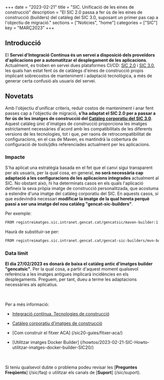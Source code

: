 +++
date        = "2023-02-21"
title       = "SIC. Unificació de les eines de construcció"
description = "El SIC 2.0 passa a fer ús de les eines de construcció (builders) del catàleg del SIC 3.0, suposant un primer pas cap a l'objectiu de migració."
sections    = ["Notícies", "home"]
categories  = ["SIC"]
key         = "MARÇ2023"
+++

## Introducció

El **Servei d'Integració Contínua és un servei a disposició dels proveïdors d'aplicacions per a automatitzar el desplegament
de les aplicacions**. Actualment, es troben en servei dues plataformes CI/CD: [SIC 2.0](/sic20-serveis/) i [SIC 3.0](/sic30-serveis/),
les quals han estat fent ús de catàlegs d'eines de construcció propis implicant sobrecostos de manteniment i adaptació tecnològica,
a més de generar certa confusió als usuaris del servei.

## Novetats

Amb l'objectiu d'unificar criteris, reduir costos de manteniment i anar fent passes cap a l'objectiu de migració, **s'ha adaptat el
SIC 2.0 per a passar a fer ús de les imatges de construcció del [Catàleg corporatiu del SIC 3.0](/sic30-serveis/registre-imatges/)**.
Aquest catàleg únic d'imatges de construcció proporciona les imatges estrictament necessàries d'acord amb les compatibilitats
de les diferents versions de les tecnologies, tot i que, per raons de retrocompatibilitat de configuracions, en el cas de Maven,
es mantindrà la cobertura de configuració de tools/jdks referenciades actualment per les aplicacions.

### Impacte

S'ha aplicat una estratègia basada en el fet que el canvi sigui transparent per als usuaris, per la qual cosa, en general,
**no serà necessària cap adaptació a les configuracions de les aplicacions integrades** actualment al SIC.
No obstant això, hi ha determinats casos en els quals l'aplicació defineix la seva pròpia imatge de construcció
personalitzada, que acostuma a estendre d'una imatge del catàleg corporatiu del SIC. En aquests casos, sí que esdevindrà
necessari **modificar la imatge de la qual hereta perquè passi a ser una imatge del nou catàleg "gencat-sic-builders"**.

Per exemple:

```bash
FROM registreimatges.sic.intranet.gencat.cat/gencatsic/maven-builder:1.0-3.6-11-openjdk
```

Haurà de substituir-se per:

```bash
FROM registreimatges.sic.intranet.gencat.cat/gencat-sic-builders/mvn-builder:1.0-3.6-11-openjdk
```

### Data límit

**El dia 27/02/2023 es donarà de baixa el catàleg antic d'imatges builder "gencatsic"**. Per la qual cosa, a partir d'aquest moment
qualsevol referència a les imatges antigues implicarà incidències en els desplegaments. Preguem, per tant, dueu a terme les
adaptacions necessàries als aplicatius.

<br/><br/>
Per a més informació:

- [Integració contínua. Tecnologies de construcció](/sic20-serveis/ci/#matriu-de-tecnologies-de-construcció)

- [Catàleg corporatiu d'imatges de construcció](/sic30-serveis/registre-imatges/)

- [Com construir el fitxer ACA] (/sic20-guies/fitxer-aca/)

- [Utilitzar imatges Docker Builder] (/howtos/2023-02-21-SIC-Howto-utilitzar-imatges-docker-builder-SIC20/)

<br/><br/>
Si teniu qualsevol dubte o problema podeu revisar les [**Preguntes Freqüents**] (/sic/faq) o utilitzar els canals de [**Suport**] (/sic/suport).
